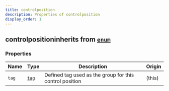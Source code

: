 ```yaml
---
title: controlposition
description: Properties of controlposition
display_order: 1
---
```


## controlpositioninherits from [`enum`](./enum.html)

### Properties

| Name | Type | Description | Origin |
|------|------|-------------|--------|
| `tag` | [`tag`](./tag.html) | Defined tag used as the group for this control position | (this) |

